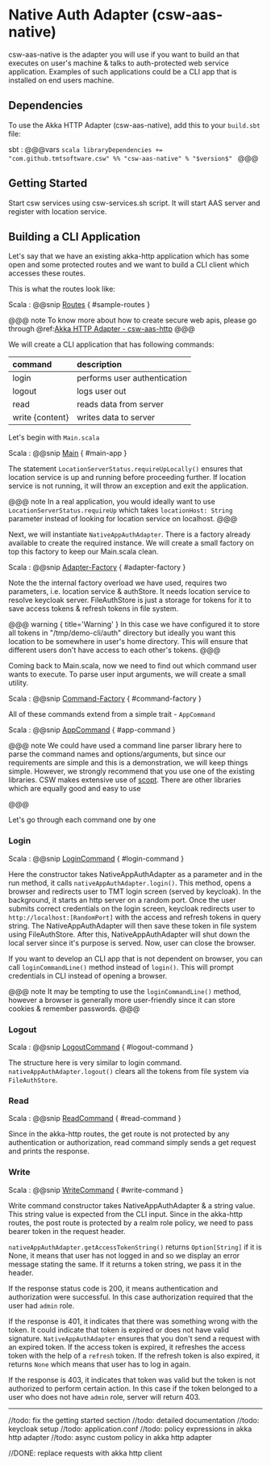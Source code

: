 # Native Auth Adapter (csw-aas-native)

csw-aas-native is the adapter you will use if you want to build an that executes on user's 
machine & talks to auth-protected web service application. Examples of such applications 
could be a CLI app that is installed on end users machine.

## Dependencies

To use the Akka HTTP Adapter (csw-aas-native), add this to your `build.sbt` file:

sbt
:   @@@vars
    ```scala
    libraryDependencies += "com.github.tmtsoftware.csw" %% "csw-aas-native" % "$version$"
    ```
    @@@
 
 
## Getting Started

Start csw services using csw-services.sh script. It will start AAS server and 
register with location service.

## Building a CLI Application

Let's say that we have an existing akka-http application which has some open and 
some protected routes and we want to build a CLI client which accesses these routes.

This is what the routes look like:

Scala
:   @@snip [Routes](../../../../../examples/src/main/scala/csw/auth/native/SampleRoutes.scala) { #sample-routes }


@@@ note
To know more about how to create secure web apis, please go through 
@ref:[Akka HTTP Adapter - csw-aas-http](csw-aas-http.md)
@@@

We will create a CLI application that has following commands:

| command         | description                  |
| :-------------- | :--------------------------- |
| login           | performs user authentication |
| logout          | logs user out                |
| read            | reads data from server       |
| write {content} | writes data to server        |

Let's begin with `Main.scala`

Scala
:   @@snip [Main](../../../../../examples/src/main/scala/csw/auth/native/Main.scala) { #main-app }

The statement `LocationServerStatus.requireUpLocally()` ensures that location service is up and running
before proceeding further. If location service is not running, it will throw an exception and exit the 
application.

@@@ note
In a real application, you would ideally want to use `LocationServerStatus.requireUp` which takes
`locationHost: String` parameter instead of looking for location service on localhost. 
@@@

Next, we will instantiate `NativeAppAuthAdapter`. There is a factory already available to create the 
required instance. We will create a small factory on top this factory to keep our Main.scala clean.

Scala
:   @@snip [Adapter-Factory](../../../../../examples/src/main/scala/csw/auth/native/AdapterFactory.scala) { #adapter-factory }

Note the the internal factory overload we have used, requires two parameters, i.e. location service & authStore.
It needs location service to resolve keycloak server. FileAuthStore is just a storage for tokens for it to 
save access tokens & refresh tokens in file system. 

@@@ warning { title='Warning' }
In this case we have configured it to store all tokens in "/tmp/demo-cli/auth" 
directory but ideally you want this location to be somewhere in user's home directory.
This will ensure that different users don't have access to each other's tokens.
@@@

Coming back to Main.scala, now we need to find out which command user wants to execute. To parse 
user input arguments, we will create a small utility.

Scala
:   @@snip [Command-Factory](../../../../../examples/src/main/scala/csw/auth/native/commands/CommandFactory.scala) { #command-factory }
 
All of these commands extend from a simple trait - `AppCommand`

Scala
:   @@snip [AppCommand](../../../../../examples/src/main/scala/csw/auth/native/commands/AppCommand.scala) { #app-command }

@@@ note
We could have used a command line parser library here to parse the command names and options/arguments, but since 
our requirements are simple and this is a demonstration, we will keep things simple. However, we 
strongly recommend that you use one of the existing libraries. CSW makes extensive use of 
[scopt](https://github.com/scopt/scopt). There are other libraries which are equally good and easy to use

@@@

Let's go through each command one by one   

### Login

Scala
:   @@snip [LoginCommand](../../../../../examples/src/main/scala/csw/auth/native/commands/LoginCommand.scala) { #login-command }

Here the constructor takes NativeAppAuthAdapter as a parameter and in the run method, 
it calls `nativeAppAuthAdapter.login()`. This method, opens a browser and redirects user
to TMT login screen (served by keycloak). In the background, it starts an http server
on a random port. Once the user submits correct credentials on the login screen, keycloak
redirects user to `http://localhost:[RandomPort]` with the access and refresh tokens in 
query string. The NativeAppAuthAdapter will then save these token in file system using 
FileAuthStore. After this, NativeAppAuthAdapter will shut down the local server since it's
purpose is served. Now, user can close the browser.

If you want to develop an CLI app that is not dependent on browser, you can call
`loginCommandLine()` method instead of `login()`. This will prompt credentials in CLI 
instead of opening a browser.

@@@ note 
It may be tempting to use the `loginCommandLine()` method, however a browser is generally more
user-friendly since it can store cookies & remember passwords.
@@@

### Logout

Scala
:   @@snip [LogoutCommand](../../../../../examples/src/main/scala/csw/auth/native/commands/LogoutCommand.scala) { #logout-command }

The structure here is very similar to login command. `nativeAppAuthAdapter.logout()` 
clears all the tokens from file system via `FileAuthStore`.

### Read

Scala
:   @@snip [ReadCommand](../../../../../examples/src/main/scala/csw/auth/native/commands/ReadCommand.scala) { #read-command }

Since in the akka-http routes, the get route is not protected by any authentication or
authorization, read command simply sends a get request and prints the response.

### Write

Scala
:   @@snip [WriteCommand](../../../../../examples/src/main/scala/csw/auth/native/commands/WriteCommand.scala) { #write-command }

Write command constructor takes NativeAppAuthAdapter & a string value. This string value is expected
from the CLI input. Since in the akka-http routes, the post route is protected by a realm role policy, we need to pass
bearer token in the request header. 

`nativeAppAuthAdapter.getAccessTokenString()` returns `Option[String]` if it is None, it means 
that user has not logged in and so we display an error message stating the same. If it returns a token string, 
we pass it in the header.

If the response status code is 200, it means authentication and authorization were successful. In this case
authorization required that the user had `admin` role. 

If the response is 401, it indicates that there was something wrong with the token. 
It could indicate that token is expired or does not have valid signature. 
`NativeAppAuthAdapter` ensures that you don't send a request with an expired token.
If the access token is expired, it refreshes the access token with the help of a `refresh` token.
If the refresh token is also expired, it returns `None` which means that user has to log in again.

If the response is 403, it indicates that token was valid but the token is not authorized to 
perform certain action. In this case if the token belonged to a user who does not have `admin`
role, server will return 403.

-------------------------------------------------------

//todo: fix the getting started section
//todo: detailed documentation
//todo: keycloak setup
//todo: application.conf
//todo: policy expressions in akka http adapter
//todo: async custom policy in akka http adapter

//DONE: replace requests with akka http client

